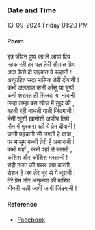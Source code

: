 ### Date and Time

13-09-2024 Friday 01:20 PM

#### Poem

इत्र जीवन पुष्प का ले आया प्रिय  <br />
महक रही हर पल तेरी सौग़ात प्रिय  <br />
अदा कैसे हो जज़्बात ये रूहानी ! <br />
अनुग्रहित सदा मालिक तेरी दीवानी ! <br />
कभी अल्फ़ाज़ कभी आँसू या चुप्पी  <br />
कभी शरारत ही सिज़दा या नादानी <br />
लम्हा लम्हा बस खोज में ख़ुद की , <br />
बहती रही नाचती गाती जिंदगानी ! <br />
हँसी ख़ुशी ख़ामोशी अजीब लिये ,  <br />
मौन में मुस्करा रही ये प्रेम दीवानी ! <br />
जानी पहचानी सी लगती है यात्रा , <br />
पर मासूम बच्ची तेरी है अनजानी ! <br />
कभी यहाँ , कभी वहाँ ले चलती , <br />
कशिश और कोशिश मस्तानी ! <br />
सही ग़लत की परख क्या करती , <br />
रोशन है जब तेरे नूर से ये नूरानी ! <br />
तेरे प्रेम और अनुकंपा की बारिश  <br />
भीगती चली जागी जागी जिंदगानी !

#### Reference

* [Facebook](https://www.facebook.com/share/v/ogZ4dTLLdR8Kt8E6/)
